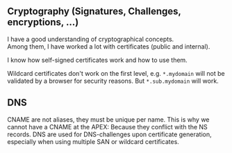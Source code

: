 
## Cryptography (Signatures, Challenges, encryptions, ...)

I have a good understanding of cryptographical concepts.  
Among them, I have worked a lot with certificates (public and internal).

I know how self-signed certificates work and how to use them.

Wildcard certificates don't work on the first level, e.g. `*.mydomain` will not be validated by a browser for security reasons.
But `*.sub.mydomain` will work.

## DNS

CNAME are not aliases, they must be unique per name. This is why we cannot have a CNAME at the APEX: Because they conflict with the NS records.
DNS are used for DNS-challenges upon certificate generation, especially when using multiple SAN or wildcard certificates.
